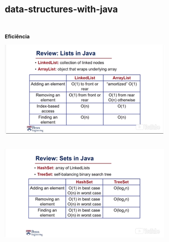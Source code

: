 data-structures-with-java
=========================

 

### Eficiência

![](imges/java-review-lists.png)

 

![](imges/java-review-set.png)

 
